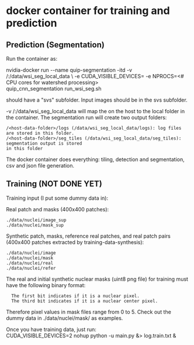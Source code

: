 # docker container for training and prediction 

## Prediction (Segmentation)

Run the container as:

nvidia-docker run --name quip-segmentation -itd -v /<host-data-folder>:/data/wsi_seg_local_data \ 
	-e CUDA_VISIBLE_DEVICES=<GPU id> -e NPROCS=<# CPU cores for watershed processing> \
	quip_cnn_segmentation run_wsi_seg.sh

<host-folder> should have a "svs" subfolder. Input images should be in the svs subfolder. 

-v /<host-data-folder>:/data/wsi_seg_local_data will map the <host-folder> on the host to the 
local folder in the container. The segmentation run will create two output folders: 

```
/<host-data-folder>/logs (/data/wsi_seg_local_data/logs): log files are stored in this folder.
/<host-data-folder>/seg_tiles (/data/wsi_seg_local_data/seg_tiles): segmentation output is stored 
in this folder
```

The docker container does everything: tiling, detection and segmentation, csv and json file generation.

## Training (NOT DONE YET)
Training input (I put some dummy data in): 

Real patch and masks (400x400 patches):  
```
./data/nuclei/image_sup  
./data/nuclei/mask_sup 
```

Synthetic patch, masks, reference real patches, and real patch pairs (400x400 patches extracted by training-data-synthesis):  
```
./data/nuclei/image  
./data/nuclei/mask  
./data/nuclei/real  
./data/nuclei/refer 
```

The real and initial synthetic nuclear masks (uint8 png file) for training must have the following binary format:  
```
  The first bit indicates if it is a nuclear pixel.  
  The third bit indicates if it is a nuclear center pixel. 
```
Therefore pixel values in mask files range from 0 to 5. Check out the dummy data in ./data/nuclei/mask/ as examples. 

Once you have training data, just run:  
CUDA_VISIBLE_DEVICES=2 nohup python -u main.py &> log.train.txt & 

